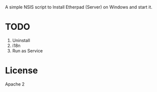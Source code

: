 A simple NSIS script to Install Etherpad (Server) on Windows and start it.

# TODO
1. Uninstall
1. i18n
1. Run as Service

# License
Apache 2

